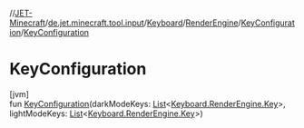 //[JET-Minecraft](../../../../../index.md)/[de.jet.minecraft.tool.input](../../../index.md)/[Keyboard](../../index.md)/[RenderEngine](../index.md)/[KeyConfiguration](index.md)/[KeyConfiguration](-key-configuration.md)

# KeyConfiguration

[jvm]\
fun [KeyConfiguration](-key-configuration.md)(darkModeKeys: [List](https://kotlinlang.org/api/latest/jvm/stdlib/kotlin.collections/-list/index.html)&lt;[Keyboard.RenderEngine.Key](../-key/index.md)&gt;, lightModeKeys: [List](https://kotlinlang.org/api/latest/jvm/stdlib/kotlin.collections/-list/index.html)&lt;[Keyboard.RenderEngine.Key](../-key/index.md)&gt;)
